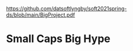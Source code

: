 https://github.com/datsoftlyngby/soft2021spring-ds/blob/main/BigProject.pdf

# Small Caps Big Hype

